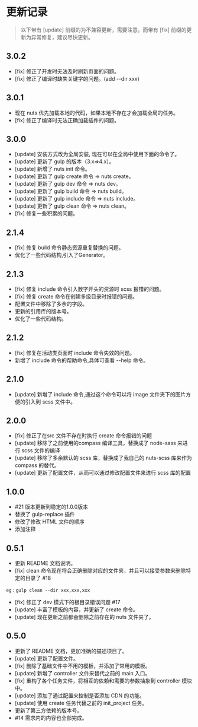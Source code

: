 # 更新记录


> 以下带有 [update] 前缀的为不兼容更新，需要注意。而带有 [fix] 前缀的更新为异常修复，建议尽快更新。


## 3.0.2

* [fix] 修正了开发时无法及时刷新页面的问题。
* [fix] 修正了编译时缺失关键字的问题。(add --dir xxx)

## 3.0.1

* 现在 nuts 优先加载本地的代码，如果本地不存在才会加载全局的任务。
* [fix] 修正了编译时无法正确加载插件的问题。

## 3.0.0

* [update] 安装方式改为全局安装, 现在可以在全局中使用下面的命令了。
* [update] 更新了 gulp 的版本（3.x=>4.x）。
* [update] 新增了 nuts init 命令。
* [update] 更新了 gulp create 命令 => nuts create。
* [update] 更新了 gulp dev 命令 => nuts dev。
* [update] 更新了 gulp build 命令 => nuts build。
* [update] 更新了 gulp include 命令 => nuts include。
* [update] 更新了 gulp clean 命令 => nuts clean。
* [fix] 修复一些积累的问题。

## 2.1.4

* [fix] 修复 build 命令静态资源重复替换的问题。
* 优化了一些代码结构,引入了Generator。

## 2.1.3

* [fix] 修复 include 命令引入数字开头的资源时 scss 报错的问题。
* [fix] 修复 create 命令在创建多级目录时报错的问题。
* 配置文件中移除了多余的字段。
* 更新的引用库的版本号。
* 优化了一些代码结构。

## 2.1.2

* [fix] 修复在活动类页面时 include 命令失效的问题。
* 新增了 include 命令的帮助命令,具体可查看 --help 命令。

## 2.1.0

* [update] 新增了 include 命令,通过这个命令可以将 image 文件夹下的图片方便的引入到 scss 文件中。

## 2.0.0

* [fix]    修正了在src 文件不存在时执行 create 命令报错的问题
* [update] 移除了之前使用的compass 编译工具，替换成了 node-sass 来进行 scss 文件的编译
* [update] 移除了多余默认的 scss 库，替换成了我自己的 nuts-scss 库来作为compass 的替代。
* [update] 更新了配置文件，从而可以通过修改配置文件来进行 scss 库的配置

## 1.0.0

* #21  版本更新到稳定的1.0.0版本
* 替换了 gulp-replace 插件
* 修改了修改 HTML 文件的顺序
* 添加注释

## 0.5.1

* 更新 README 文档说明。
* [fix]   clean 命令现在将会正确删除对应的文件夹，并且可以接受参数来删除特定的目录了 #18
```
eg：gulp clean --dir xxx,xxx,xxx
```
* [fix]    修正了 dev 模式下的根目录错误问题 #17
* [update] 丰富了模板的内容，并更新了 create 命令。
* [update] 现在更新之前都会删除之前存在的 nuts 文件夹了。

## 0.5.0
* 更新了 README 文档，更加准确的描述项目了。
* [update] 更新了配置文件。
* [fix]    删除了基础文件中不用的模板，并添加了常用的模板。
* [update] 新增了 controller 文件来替代之前的 main 入口。
* [fix]    重构了各个任务文件，将相互的依赖和需要的参数抽象到 controller 模块中。
* [update] 添加了通过配置来控制是否添加 CDN 的功能。
* [update] 使用 create 任务代替之前的 init_project 任务。
* 更新了第三方依赖的版本号。
* #14 需求内的内容也全部完成。
